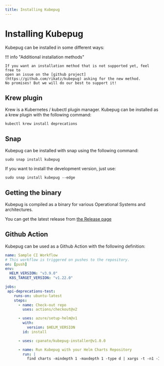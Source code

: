 ```yaml
---
title: Installing Kubepug
---
```


# Installing Kubepug

Kubepug can be installed in some different ways:

!!! info "Additional installation methods"

    If you want an installation method that is not supported yet, feel free to
    open an issue on the [github project](https://github.com/rikatz/kubepug) asking for the new method.
    No promises! But we will do our best to support it!

## Krew plugin
Krew is a Kubernetes / kubectl plugin manager. Kubepug can be installed 
as a krew plugin with the following command:

```
kubectl krew install deprecations
```

## Snap
Kubepug can be installed with snap using the following command:

```
sudo snap install kubepug
```

If you want to install the development version, just use:

```
sudo snap install kubepug --edge
```

## Getting the binary
Kubepug is compiled as a binary for various Operational Systems and architectures. 

You can get the latest release from [the Release page](https://github.com/rikatz/kubepug/releases/latest)

## Github Action
Kubepug can be used as a Github Action with the following definition:

```yaml
name: Sample CI Workflow
# This workflow is triggered on pushes to the repository.
on: [push]
env:
  HELM_VERSION: "v3.9.0"
  K8S_TARGET_VERSION: "v1.22.0"

jobs:
 api-deprecations-test:
    runs-on: ubuntu-latest
    steps:
      - name: Check-out repo
        uses: actions/checkout@v2

      - uses: azure/setup-helm@v1
        with:
          version: $HELM_VERSION
        id: install

      - uses: cpanato/kubepug-installer@v1.0.0

      - name: Run Kubepug with your Helm Charts Repository
        run: |
          find charts -mindepth 1 -maxdepth 1 -type d | xargs -t -n1 -I% /bin/bash -c 'helm template % --api-versions ${K8S_TARGET_VERSION} | kubepug --error-on-deprecated --error-on-deleted --k8s-version ${K8S_TARGET_VERSION} --input-file /dev/stdin'
```
